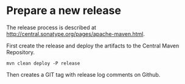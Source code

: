 # Prepare a new release

The release process is described at http://central.sonatype.org/pages/apache-maven.html.

First create the release and deploy the artifacts to the Central Maven Repository.

```
mvn clean deploy -P release
```

Then creates a GIT tag with release log comments on Github.
